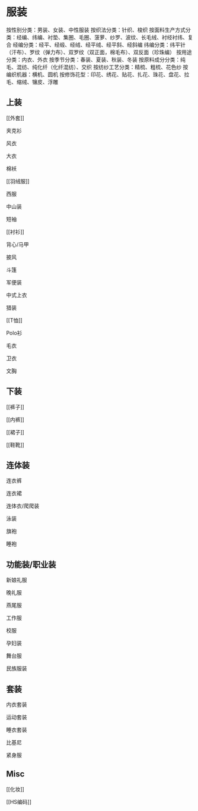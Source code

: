 # 服装

按性别分类：男装、女装、中性服装
按织法分类：针织、梭织
按面料生产方式分类：经编、纬编、衬垫、集圈、毛圈、菠萝、纱罗、波纹、长毛绒、衬经衬纬、复合
经编分类：经平、经缎、经绒、经平绒、经平斜、经斜编
纬编分类：纬平针（汗布）、罗纹（弹力布）、双罗纹（双正面，棉毛布）、双反面（珍珠编）
按用途分类：内衣、外衣
按季节分类：春装、夏装、秋装、冬装
按原料成分分类：纯毛、混纺、纯化纤（化纤混纺）、交织
按纺纱工艺分类：精梳、粗梳、花色纱
按编织机器：横机、圆机
按修饰花型：印花、绣花、贴花、扎花、珠花、盘花、拉毛、缩绒、镶皮、浮雕

## 上装

[[外套]]

夹克衫

风衣

大衣

棉袄

[[羽绒服]]

西服

中山装

短袖


[[衬衫]]

背心/马甲

披风

斗篷

军便装

中式上衣

猎装

 [[T恤]]

Polo衫

毛衣

卫衣

文胸


## 下装

[[裤子]]

[[内裤]]

[[裙子]]

[[鞋靴]]

## 连体装

连衣裤

连衣裙

连体衣/爬爬装

泳装

旗袍

睡袍



## 功能装/职业装

新娘礼服

晚礼服

燕尾服

工作服

校服

孕妇装

舞台服

民族服装


## 套装

内衣套装

运动套装

睡衣套装

比基尼

紧身服




## Misc

[[化妆]]

[[HS编码]]

